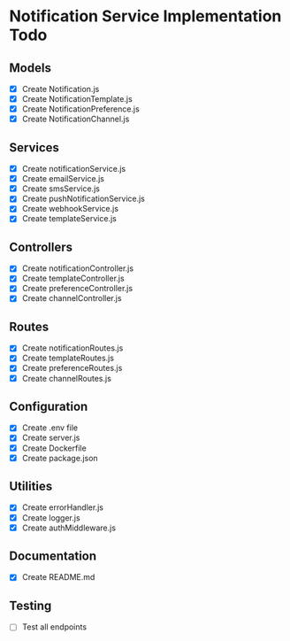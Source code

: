 # Notification Service Implementation Todo

## Models
- [x] Create Notification.js
- [x] Create NotificationTemplate.js
- [x] Create NotificationPreference.js
- [x] Create NotificationChannel.js

## Services
- [x] Create notificationService.js
- [x] Create emailService.js
- [x] Create smsService.js
- [x] Create pushNotificationService.js
- [x] Create webhookService.js
- [x] Create templateService.js

## Controllers
- [x] Create notificationController.js
- [x] Create templateController.js
- [x] Create preferenceController.js
- [x] Create channelController.js

## Routes
- [x] Create notificationRoutes.js
- [x] Create templateRoutes.js
- [x] Create preferenceRoutes.js
- [x] Create channelRoutes.js

## Configuration
- [x] Create .env file
- [x] Create server.js
- [x] Create Dockerfile
- [x] Create package.json

## Utilities
- [x] Create errorHandler.js
- [x] Create logger.js
- [x] Create authMiddleware.js

## Documentation
- [x] Create README.md

## Testing
- [ ] Test all endpoints